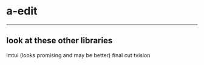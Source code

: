 # a-edit

-----------------------
## look at these other libraries
imtui (looks promising and may be better)
final cut
tvision
